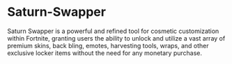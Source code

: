 # Saturn-Swapper
Saturn Swapper is a powerful and refined tool for cosmetic customization within Fortnite, granting users the ability to unlock and utilize a vast array of premium skins, back bling, emotes, harvesting tools, wraps, and other exclusive locker items without the need for any monetary purchase.
